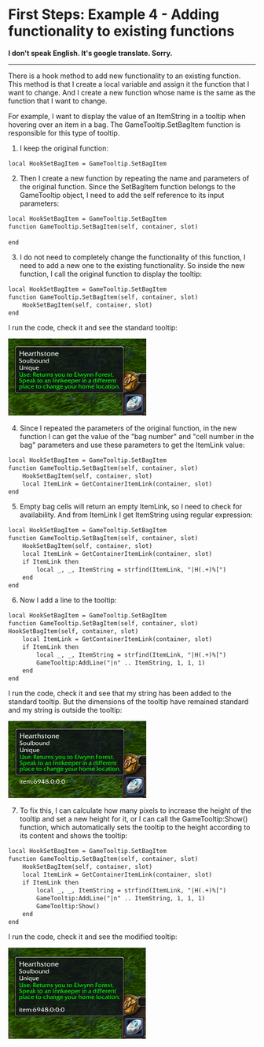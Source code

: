 # First Steps: Example 4 - Adding functionality to existing functions

**I don't speak English. It's google translate. Sorry.**

---

There is a hook method to add new functionality to an existing function. This method is that I create a local variable and assign it the function that I want to change. And I create a new function whose name is the same as the function that I want to change.

For example, I want to display the value of an ItemString in a tooltip when hovering over an item in a bag. The GameTooltip.SetBagItem function is responsible for this type of tooltip.

1. I keep the original function:
```
local HookSetBagItem = GameTooltip.SetBagItem
```

2. Then I create a new function by repeating the name and parameters of the original function. Since the SetBagItem function belongs to the GameTooltip object, I need to add the self reference to its input parameters:
```
local HookSetBagItem = GameTooltip.SetBagItem
function GameTooltip.SetBagItem(self, container, slot)

end
```

3. I do not need to completely change the functionality of this function, I need to add a new one to the existing functionality. So inside the new function, I call the original function to display the tooltip:
```
local HookSetBagItem = GameTooltip.SetBagItem
function GameTooltip.SetBagItem(self, container, slot)
    HookSetBagItem(self, container, slot)
end
```
I run the code, check it and see the standard tooltip:

![Image-1](img/01.png)

4. Since I repeated the parameters of the original function, in the new function I can get the value of the "bag number" and "cell number in the bag" parameters and use these parameters to get the ItemLink value:
```
local HookSetBagItem = GameTooltip.SetBagItem
function GameTooltip.SetBagItem(self, container, slot)
	HookSetBagItem(self, container, slot)
	local ItemLink = GetContainerItemLink(container, slot)
end
```

5. Empty bag cells will return an empty ItemLink, so I need to check for availability. And from ItemLink I get ItemString using regular expression:
```
local HookSetBagItem = GameTooltip.SetBagItem
function GameTooltip.SetBagItem(self, container, slot)
	HookSetBagItem(self, container, slot)
	local ItemLink = GetContainerItemLink(container, slot)
	if ItemLink then
		local _, _, ItemString = strfind(ItemLink, "|H(.+)%[")
	end
end
```

6. Now I add a line to the tooltip:
```
local HookSetBagItem = GameTooltip.SetBagItem
function GameTooltip.SetBagItem(self, container, slot)
HookSetBagItem(self, container, slot)
	local ItemLink = GetContainerItemLink(container, slot)
	if ItemLink then
		local _, _, ItemString = strfind(ItemLink, "|H(.+)%[")
		GameTooltip:AddLine("|n" .. ItemString, 1, 1, 1)
	end
end
```
I run the code, check it and see that my string has been added to the standard tooltip. But the dimensions of the tooltip have remained standard and my string is outside the tooltip:

![Image-2](img/02.png)

7. To fix this, I can calculate how many pixels to increase the height of the tooltip and set a new height for it, or I can call the GameTooltip:Show() function, which automatically sets the tooltip to the height according to its content  and shows the tooltip:
```
local HookSetBagItem = GameTooltip.SetBagItem
function GameTooltip.SetBagItem(self, container, slot)
	HookSetBagItem(self, container, slot)
	local ItemLink = GetContainerItemLink(container, slot)
	if ItemLink then
		local _, _, ItemString = strfind(ItemLink, "|H(.+)%[")
		GameTooltip:AddLine("|n" .. ItemString, 1, 1, 1)
		GameTooltip:Show()
	end
end
```

I run the code, check it and see the modified tooltip:

![Image-3](img/03.png)
